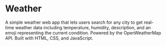 # Weather
A simple weather web app that lets users search for any city to get real-time weather data including temperature, humidity, description, and an emoji representing the current condition. Powered by the OpenWeatherMap API. Built with HTML, CSS, and JavaScript.
